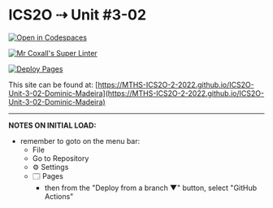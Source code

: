 # ICS2O ⇢ Unit #3-02

[![Open in Codespaces](https://classroom.github.com/assets/launch-codespace-f4981d0f882b2a3f0472912d15f9806d57e124e0fc890972558857b51b24a6f9.svg)](https://classroom.github.com/open-in-codespaces?assignment_repo_id=10732014)

[![Mr Coxall's Super Linter](https://github.com/MTHS-ICS2O-2-2022/ICS2O-Unit-3-02-Dominic-Madeira/workflows/Mr%20Coxall's%20Super%20Linter/badge.svg)](https://github.com/MTHS-ICS2O-2-2022/ICS2O-Unit-3-02-Dominic-Madeira/actions)

[![Deploy Pages](https://github.com/MTHS-ICS2O-2-2022/ICS2O-Unit-3-02-Dominic-Madeira/workflows/Deploy%20Pages/badge.svg)](https://github.com/MTHS-ICS2O-2-2022/ICS2O-Unit-3-02-Dominic-Madeira/actions)

This site can be found at: [https://MTHS-ICS2O-2-2022.github.io/ICS2O-Unit-3-02-Dominic-Madeira](https://MTHS-ICS2O-2-2022.github.io/ICS2O-Unit-3-02-Dominic-Madeira)

---

**NOTES ON INITIAL LOAD:**
- remember to goto on the menu bar:
  - File
  - Go to Repository
  - ⚙ Settings
  - 🗔 Pages
    - then from the "Deploy from a branch ▼" button, select "GitHub Actions"
